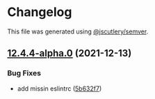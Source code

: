 # Changelog

This file was generated using [@jscutlery/semver](https://github.com/jscutlery/semver).

## [12.4.4-alpha.0](https://github.com/co-IT/ngrx-ducks/compare/v12.4.3...v12.4.4-alpha.0) (2021-12-13)


### Bug Fixes

* add missin eslintrc ([5b632f7](https://github.com/co-IT/ngrx-ducks/commit/5b632f71a280e37bbfe34d3786a2d70c74600ba7))
